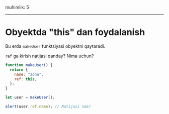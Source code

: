muhimlik: 5

---

# Obyektda "this" dan foydalanish

Bu erda `makeUser` funktsiyasi obyektni qaytaradi.

`ref` ga kirish natijasi qanday? Nima uchun?

```js
function makeUser() {
  return {
    name: "John",
    ref: this,
  };
}

let user = makeUser();

alert(user.ref.name); // Natijasi nma?
```
